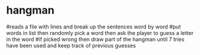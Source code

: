 # hangman
#reads a file with lines and break up the sentences word by word 
#put words in list then randomly pick a word then ask the player to guess a letter in the word
#if picked wrong then draw part of the hangman until 7 tries have been used and keep track of previous guesses
